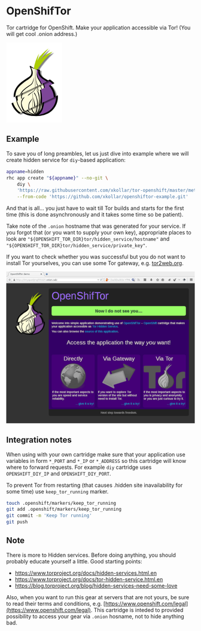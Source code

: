 OpenShifTor
===========

Tor cartridge for OpenShift. Make your application accessible
via Tor! (You will get cool .onion address.)

![Logo](OpenShifTor.png)

Example
-------

To save you of long preambles, let us just dive into example where
we will create hidden service for `diy`-based application:

~~~~ .bash
appname=hidden
rhc app create "${appname}" --no-git \
    diy \
    'https://raw.githubusercontent.com/xkollar/tor-openshift/master/metadata/manifest.yml' \
    --from-code 'https://github.com/xkollar/openshiftor-example.git'
~~~~

And that is all... you just have to wait till Tor builds and starts for
the first time (this is done asynchronously and it takes some time so
be patient).

Take note of the `.onion` hostname that was generated for your service.
If you forgot that (or you want to supply your own key), appropriate
places to look are `"${OPENSHIFT_TOR_DIR}tor/hidden_service/hostname"`
and `"${OPENSHIFT_TOR_DIR}tor/hidden_service/private_key"`.

If you want to check whether you was successful but you do not want
to install Tor yourselves, you can use some Tor gateway, e.g.
[tor2web.org](https://www.tor2web.org/).

![Screenshot](screenshot.png)

Integration notes
-----------------

When using with your own cartridge make sure that your application
use variables in form `*_PORT` and `*_IP` or `*_ADDRESS` so this
cartridge will know where to forward requests. For example `diy`
cartridge uses `OPENSHIFT_DIY_IP` and `OPENSHIFT_DIY_PORT`.

To prevent Tor from restarting (that causes .hidden site inavailability
for some time) use `keep_tor_running` marker.

~~~~ .bash
touch .openshift/markers/keep_tor_running
git add .openshift/markers/keep_tor_running
git commit -m 'Keep Tor running'
git push
~~~~

Note
----

There is more to Hidden services. Before doing anything,
you should probably educate yourself a little. Good starting points:

* https://www.torproject.org/docs/hidden-services.html.en
* https://www.torproject.org/docs/tor-hidden-service.html.en
* https://blog.torproject.org/blog/hidden-services-need-some-love

Also, when you want to run this gear at servers that are
not yours, be sure to read their terms and conditions, e.g.
[https://www.openshift.com/legal](https://www.openshift.com/legal).
This cartridge is inteded to provided possibility to access your gear
via `.onion` hosname, not to hide anything bad.
